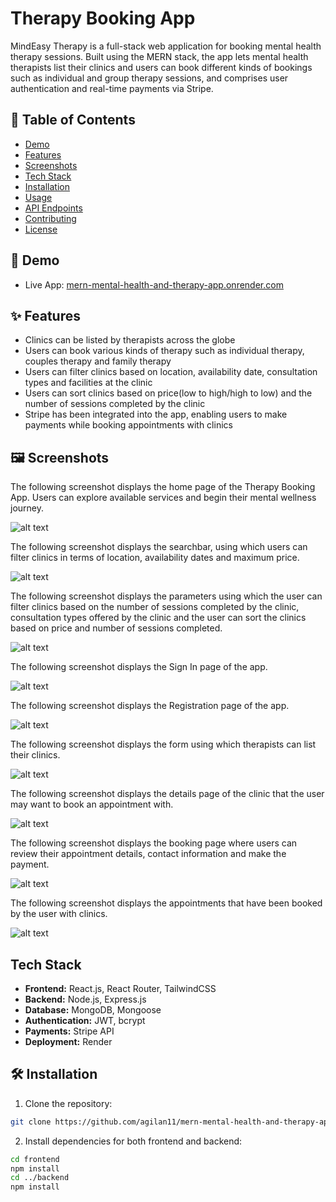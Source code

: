 # Therapy Booking App 

MindEasy Therapy is a  full-stack web application for booking mental health therapy sessions. Built using the MERN stack, the app lets mental health therapists list their clinics and users can book different kinds of bookings such as individual and group therapy sessions, and comprises user authentication and real-time payments via Stripe.

## 📑 Table of Contents

- [Demo](#demo)
- [Features](#features)
- [Screenshots](#screenshots)
- [Tech Stack](#tech-stack)
- [Installation](#installation)
- [Usage](#usage)
- [API Endpoints](#api-endpoints)
- [Contributing](#contributing)
- [License](#license)

## 🔗 Demo

- Live App: [mern-mental-health-and-therapy-app.onrender.com](https://mern-mental-health-and-therapy-app.onrender.com/)

## ✨ Features

- Clinics can be listed by therapists across the globe
- Users can book various kinds of therapy such as individual therapy, couples therapy and family therapy
- Users can filter clinics based on location, availability date, consultation types and facilities at the clinic
- Users can sort clinics based on price(low to high/high to low) and the number of sessions completed by the clinic
- Stripe has been integrated into the app, enabling users to make payments while booking appointments with clinics

## 🖼️ Screenshots

The following screenshot displays the home page of the Therapy Booking App. Users can explore available services and begin their mental wellness journey.

![alt text](5.PNG)

The following screenshot displays the searchbar, using which users can filter clinics in terms of location, availability dates and maximum price.

![alt text](1.png)

The following screenshot displays the parameters using which the user can filter clinics based on the number of sessions completed by the clinic, consultation types offered by the clinic and the user can sort the clinics based on price and number of sessions completed.

![alt text](2.PNG)

The following screenshot displays the Sign In page of the app.

![alt text](3.png)

The following screenshot displays the Registration page of the app.

![alt text](4.PNG)

The following screenshot displays the form using which therapists can list their clinics.

![alt text](6.PNG)

The following screenshot displays the details page of the clinic that the user may want to book an appointment with.

![alt text](7.PNG)

The following screenshot displays the booking page where users can review their appointment details, contact information and make the payment.

![alt text](8.PNG)

The following screenshot displays the appointments that have been booked by the user with clinics.

![alt text](9.PNG)


## Tech Stack

- **Frontend:** React.js, React Router, TailwindCSS
- **Backend:** Node.js, Express.js
- **Database:** MongoDB, Mongoose
- **Authentication:** JWT, bcrypt
- **Payments:** Stripe API
- **Deployment:** Render

## 🛠️ Installation

1. Clone the repository:

```bash
git clone https://github.com/agilan11/mern-mental-health-and-therapy-app.git
```

2. Install dependencies for both frontend and backend:

```bash
cd frontend
npm install
cd ../backend
npm install
```










